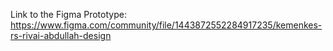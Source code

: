Link to the Figma Prototype:
https://www.figma.com/community/file/1443872552284917235/kemenkes-rs-rivai-abdullah-design
